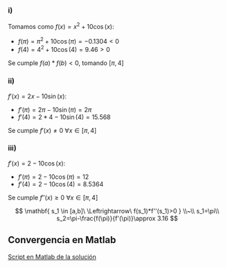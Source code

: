 ### i)

Tomamos como $f(x)=x^2+10\cos(x)$:
- $f(\pi)=\pi^2+10\cos(\pi)=-0.1304<0$
- $f(4)=4^2+10\cos(4)=9.46>0$

Se cumple $f(a)*f(b) < 0$, tomando $[\pi,4]$
### ii)
$f'(x)=2x-10\sin(x)$:
- $f'(\pi)=2\pi-10\sin(\pi)=2\pi$
- $f'(4)=2*4-10\sin(4) = 15.568$

Se cumple $f'(x) \neq 0\ \forall x \in [\pi,4]$
### iii)
$f'(x)=2-10\cos(x)$:
- $f'(\pi)=2-10\cos(\pi)=12$
- $f'(4)=2-10\cos(4)=8.5364$

Se cumple $f''(x) \geq 0\ \forall x \in [\pi,4]$


$$
\mathbf{
    s_1 \in [a,b]\ \Leftrightarrow\ f(s_1)*f''(s_1)>0
}
\\~\\
s_1=\pi\\
s_2=\pi-\frac{f(\pi)}{f'(\pi)}\approx 3.16
$$

## Convergencia en Matlab

[Script en Matlab de la solución](/newtonraphson/newtonraphson.m)